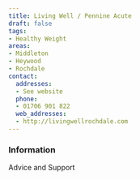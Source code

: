 ```yaml
---
title: Living Well / Pennine Acute
draft: false
tags:
- Healthy Weight
areas:
- Middleton
- Heywood
- Rochdale
contact:
  addresses:
  - See website
  phone:
  - 01706 901 822
  web_addresses:
  - http://livingwellrochdale.com
---
```


### Information
Advice and Support

